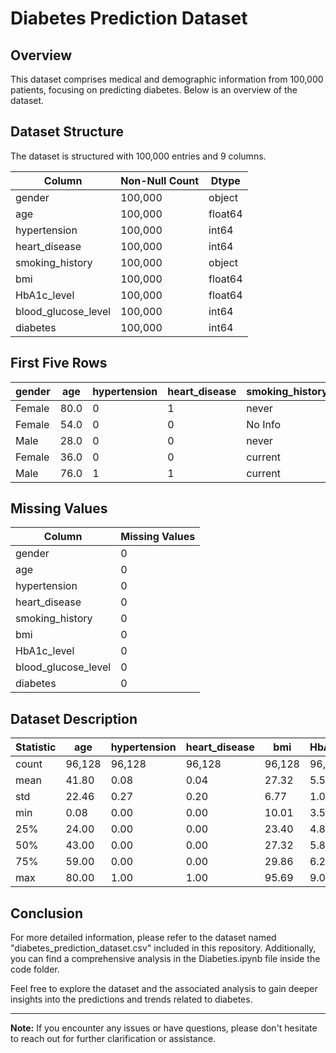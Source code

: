 # Diabetes Prediction Dataset

## Overview

This dataset comprises medical and demographic information from 100,000 patients, focusing on predicting diabetes. Below is an overview of the dataset.

## Dataset Structure

The dataset is structured with 100,000 entries and 9 columns.

| Column               | Non-Null Count | Dtype  |
|----------------------|----------------|--------|
| gender               | 100,000        | object |
| age                  | 100,000        | float64|
| hypertension         | 100,000        | int64  |
| heart_disease        | 100,000        | int64  |
| smoking_history      | 100,000        | object |
| bmi                  | 100,000        | float64|
| HbA1c_level          | 100,000        | float64|
| blood_glucose_level  | 100,000        | int64  |
| diabetes             | 100,000        | int64  |

## First Five Rows

| gender | age  | hypertension | heart_disease | smoking_history | bmi  | HbA1c_level | blood_glucose_level | diabetes |
|--------|------|--------------|---------------|------------------|------|-------------|----------------------|----------|
| Female | 80.0 | 0            | 1             | never            | 25.19| 6.6         | 140                  | 0        |
| Female | 54.0 | 0            | 0             | No Info          | 27.32| 6.6         | 80                   | 0        |
| Male   | 28.0 | 0            | 0             | never            | 27.32| 5.7         | 158                  | 0        |
| Female | 36.0 | 0            | 0             | current          | 23.45| 5.0         | 155                  | 0        |
| Male   | 76.0 | 1            | 1             | current          | 20.14| 4.8         | 155                  | 0        |

## Missing Values

| Column               | Missing Values |
|----------------------|----------------|
| gender               | 0              |
| age                  | 0              |
| hypertension         | 0              |
| heart_disease        | 0              |
| smoking_history      | 0              |
| bmi                  | 0              |
| HbA1c_level          | 0              |
| blood_glucose_level  | 0              |
| diabetes             | 0              |

## Dataset Description

| Statistic            | age    | hypertension | heart_disease | bmi   | HbA1c_level | blood_glucose_level | diabetes |
|----------------------|--------|--------------|---------------|-------|-------------|----------------------|----------|
| count                | 96,128 | 96,128       | 96,128        | 96,128| 96,128      | 96,128               | 96,128   |
| mean                 | 41.80  | 0.08         | 0.04          | 27.32 | 5.53        | 138.22               | 0.09     |
| std                  | 22.46  | 0.27         | 0.20          | 6.77  | 1.07        | 40.91                | 0.28     |
| min                  | 0.08   | 0.00         | 0.00          | 10.01 | 3.50        | 80.00                | 0.00     |
| 25%                  | 24.00  | 0.00         | 0.00          | 23.40 | 4.80        | 100.00               | 0.00     |
| 50%                  | 43.00  | 0.00         | 0.00          | 27.32 | 5.80        | 140.00               | 0.00     |
| 75%                  | 59.00  | 0.00         | 0.00          | 29.86 | 6.20        | 159.00               | 0.00     |
| max                  | 80.00  | 1.00         | 1.00          | 95.69 | 9.00        | 300.00               | 1.00     |

## Conclusion

For more detailed information, please refer to the dataset named "diabetes_prediction_dataset.csv" included in this repository. Additionally, you can find a comprehensive analysis in the Diabeties.ipynb file inside the code folder.

Feel free to explore the dataset and the associated analysis to gain deeper insights into the predictions and trends related to diabetes.

---

**Note:** If you encounter any issues or have questions, please don't hesitate to reach out for further clarification or assistance.
